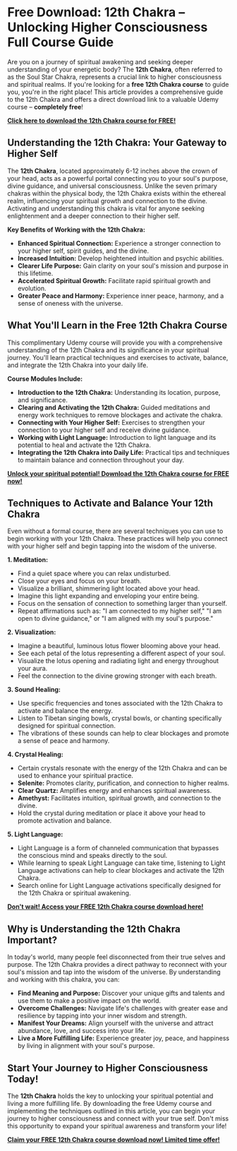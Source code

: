 # Free Download: 12th Chakra – Unlocking Higher Consciousness Full Course Guide

Are you on a journey of spiritual awakening and seeking deeper understanding of your energetic body? The **12th Chakra**, often referred to as the Soul Star Chakra, represents a crucial link to higher consciousness and spiritual realms. If you're looking for a **free 12th Chakra course** to guide you, you're in the right place! This article provides a comprehensive guide to the 12th Chakra and offers a direct download link to a valuable Udemy course – **completely free**!

[**Click here to download the 12th Chakra course for FREE!**](https://udemywork.com/12th-chakra)

## Understanding the 12th Chakra: Your Gateway to Higher Self

The **12th Chakra**, located approximately 6-12 inches above the crown of your head, acts as a powerful portal connecting you to your soul's purpose, divine guidance, and universal consciousness. Unlike the seven primary chakras within the physical body, the 12th Chakra exists within the ethereal realm, influencing your spiritual growth and connection to the divine. Activating and understanding this chakra is vital for anyone seeking enlightenment and a deeper connection to their higher self.

**Key Benefits of Working with the 12th Chakra:**

*   **Enhanced Spiritual Connection:** Experience a stronger connection to your higher self, spirit guides, and the divine.
*   **Increased Intuition:** Develop heightened intuition and psychic abilities.
*   **Clearer Life Purpose:** Gain clarity on your soul's mission and purpose in this lifetime.
*   **Accelerated Spiritual Growth:** Facilitate rapid spiritual growth and evolution.
*   **Greater Peace and Harmony:** Experience inner peace, harmony, and a sense of oneness with the universe.

## What You'll Learn in the Free 12th Chakra Course

This complimentary Udemy course will provide you with a comprehensive understanding of the 12th Chakra and its significance in your spiritual journey. You'll learn practical techniques and exercises to activate, balance, and integrate the 12th Chakra into your daily life.

**Course Modules Include:**

*   **Introduction to the 12th Chakra:** Understanding its location, purpose, and significance.
*   **Clearing and Activating the 12th Chakra:** Guided meditations and energy work techniques to remove blockages and activate the chakra.
*   **Connecting with Your Higher Self:** Exercises to strengthen your connection to your higher self and receive divine guidance.
*   **Working with Light Language:** Introduction to light language and its potential to heal and activate the 12th Chakra.
*   **Integrating the 12th Chakra into Daily Life:** Practical tips and techniques to maintain balance and connection throughout your day.

[**Unlock your spiritual potential! Download the 12th Chakra course for FREE now!**](https://udemywork.com/12th-chakra)

## Techniques to Activate and Balance Your 12th Chakra

Even without a formal course, there are several techniques you can use to begin working with your 12th Chakra. These practices will help you connect with your higher self and begin tapping into the wisdom of the universe.

**1. Meditation:**

*   Find a quiet space where you can relax undisturbed.
*   Close your eyes and focus on your breath.
*   Visualize a brilliant, shimmering light located above your head.
*   Imagine this light expanding and enveloping your entire being.
*   Focus on the sensation of connection to something larger than yourself.
*   Repeat affirmations such as: "I am connected to my higher self," "I am open to divine guidance," or "I am aligned with my soul's purpose."

**2. Visualization:**

*   Imagine a beautiful, luminous lotus flower blooming above your head.
*   See each petal of the lotus representing a different aspect of your soul.
*   Visualize the lotus opening and radiating light and energy throughout your aura.
*   Feel the connection to the divine growing stronger with each breath.

**3. Sound Healing:**

*   Use specific frequencies and tones associated with the 12th Chakra to activate and balance the energy.
*   Listen to Tibetan singing bowls, crystal bowls, or chanting specifically designed for spiritual connection.
*   The vibrations of these sounds can help to clear blockages and promote a sense of peace and harmony.

**4. Crystal Healing:**

*   Certain crystals resonate with the energy of the 12th Chakra and can be used to enhance your spiritual practice.
*   **Selenite:** Promotes clarity, purification, and connection to higher realms.
*   **Clear Quartz:** Amplifies energy and enhances spiritual awareness.
*   **Amethyst:** Facilitates intuition, spiritual growth, and connection to the divine.
*   Hold the crystal during meditation or place it above your head to promote activation and balance.

**5. Light Language:**

*   Light Language is a form of channeled communication that bypasses the conscious mind and speaks directly to the soul.
*   While learning to speak Light Language can take time, listening to Light Language activations can help to clear blockages and activate the 12th Chakra.
*   Search online for Light Language activations specifically designed for the 12th Chakra or spiritual awakening.

[**Don't wait! Access your FREE 12th Chakra course download here!**](https://udemywork.com/12th-chakra)

## Why is Understanding the 12th Chakra Important?

In today's world, many people feel disconnected from their true selves and purpose. The 12th Chakra provides a direct pathway to reconnect with your soul's mission and tap into the wisdom of the universe. By understanding and working with this chakra, you can:

*   **Find Meaning and Purpose:** Discover your unique gifts and talents and use them to make a positive impact on the world.
*   **Overcome Challenges:** Navigate life's challenges with greater ease and resilience by tapping into your inner wisdom and strength.
*   **Manifest Your Dreams:** Align yourself with the universe and attract abundance, love, and success into your life.
*   **Live a More Fulfilling Life:** Experience greater joy, peace, and happiness by living in alignment with your soul's purpose.

## Start Your Journey to Higher Consciousness Today!

The **12th Chakra** holds the key to unlocking your spiritual potential and living a more fulfilling life. By downloading the free Udemy course and implementing the techniques outlined in this article, you can begin your journey to higher consciousness and connect with your true self. Don't miss this opportunity to expand your spiritual awareness and transform your life!

[**Claim your FREE 12th Chakra course download now! Limited time offer!**](https://udemywork.com/12th-chakra)
